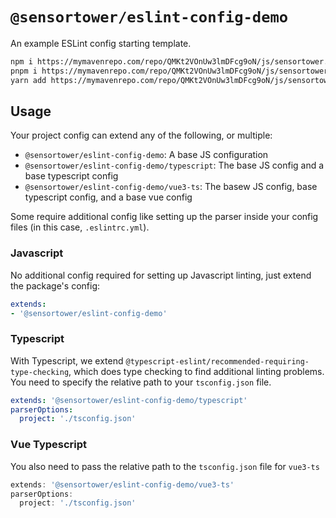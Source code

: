 # `@sensortower/eslint-config-demo`

An example ESLint config starting template.

```bash
npm i https://mymavenrepo.com/repo/QMKt2VOnUw3lmDFcg9oN/js/sensortower.eslint-config-demo/1.0.0-alpha1/sensortower.eslint-config-demo-1.0.0-alpha1.tgz
pnpm i https://mymavenrepo.com/repo/QMKt2VOnUw3lmDFcg9oN/js/sensortower.eslint-config-demo/1.0.0-alpha1/sensortower.eslint-config-demo-1.0.0-alpha1.tgz
yarn add https://mymavenrepo.com/repo/QMKt2VOnUw3lmDFcg9oN/js/sensortower.eslint-config-demo/1.0.0-alpha1/sensortower.eslint-config-demo-1.0.0-alpha1.tgz
```

## Usage

Your project config can extend any of the following, or multiple:

- `@sensortower/eslint-config-demo`: A base JS configuration
- `@sensortower/eslint-config-demo/typescript`: The base JS config and a base typescript config
- `@sensortower/eslint-config-demo/vue3-ts`: The basew JS config, base typescript config, and a base vue config

Some require additional config like setting up the parser inside your config files (in this case, `.eslintrc.yml`).

### Javascript

No additional config required for setting up Javascript linting, just extend the package's config:

```yaml
extends:
- '@sensortower/eslint-config-demo'
```

### Typescript

With Typescript, we extend `@typescript-eslint/recommended-requiring-type-checking`, which does type checking to find additional linting problems. You need to specify the relative path to your `tsconfig.json` file.

```yaml
extends: '@sensortower/eslint-config-demo/typescript'
parserOptions:
  project: './tsconfig.json'
```

### Vue Typescript

You also need to pass the relative path to the `tsconfig.json` file for `vue3-ts`

```ts
extends: '@sensortower/eslint-config-demo/vue3-ts'
parserOptions:
  project: './tsconfig.json'
```
